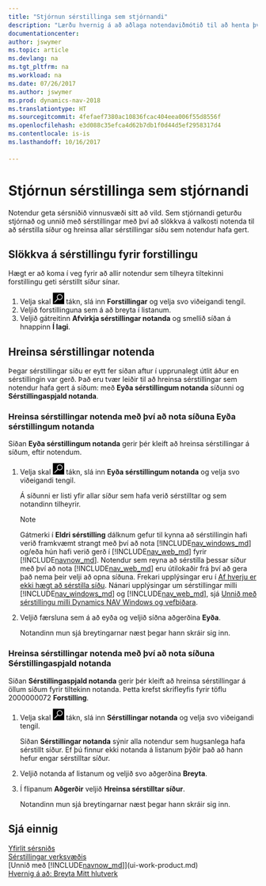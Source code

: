 ```yaml
---
title: "Stjórnun sérstillinga sem stjórnandi"
description: "Lærðu hvernig á að aðlaga notendaviðmótið til að henta því hvernig þú vinnur."
documentationcenter: 
author: jswymer
ms.topic: article
ms.devlang: na
ms.tgt_pltfrm: na
ms.workload: na
ms.date: 07/26/2017
ms.author: jswymer
ms.prod: dynamics-nav-2018
ms.translationtype: HT
ms.sourcegitcommit: 4fefaef7380ac10836fcac404eea006f55d8556f
ms.openlocfilehash: e3d088c35efca4d62b7db1f0d44d5ef2958317d4
ms.contentlocale: is-is
ms.lasthandoff: 10/16/2017

---
```

# <a name="managing-personalization-as-an-administrator"></a>Stjórnun sérstillinga sem stjórnandi
Notendur geta sérsniðið vinnusvæði sitt að vild. Sem stjórnandi geturðu stjórnað og unnið með sérstillingar með því að slökkva á valkosti notenda til að sérstilla síður og hreinsa allar sérstillingar síðu sem notendur hafa gert.

## <a name="disable-personalization-for-a-profile"></a>Slökkva á sérstillingu fyrir forstillingu
Hægt er að koma í veg fyrir að allir notendur sem tilheyra tiltekinni forstillingu geti sérstillt síður sínar.
1.  Velja skal ![Leit að síðu eða skýrslu](media/ui-search/search_small.png "Leit að síðu eða skýrslu táknið") tákn, slá inn **Forstillingar** og velja svo viðeigandi tengil.
2.  Veljið forstillinguna sem á að breyta í listanum.
3.  Veljið gátreitinn **Afvirkja sérstillingar notanda** og smellið síðan á hnappinn **Í lagi**.

## <a name="clear-user-personalizations"></a>Hreinsa sérstillingar notenda

Þegar sérstillingar síðu er eytt fer síðan aftur í upprunalegt útlit áður en sérstillingin var gerð. Það eru tvær leiðir til að hreinsa sérstillingar sem notendur hafa gert á síðum: með **Eyða sérstillingum notanda** síðunni og **Sérstillingaspjald notanda**.

### <a name="clear-user-personalizations-by-using-the-delete-user-personalization-page"></a>Hreinsa sérstillingar notenda með því að nota síðuna Eyða sérstillingum notanda

Síðan **Eyða sérstillingum notanda** gerir þér kleift að hreinsa sérstillingar á síðum, eftir notendum.

1.  Velja skal ![Leit að síðu eða skýrslu](media/ui-search/search_small.png "Leit að síðu eða skýrslu táknið") tákn, slá inn **Eyða sérstillingum notanda** og velja svo viðeigandi tengil.

    Á síðunni er listi yfir allar síður sem hafa verið sérstilltar og sem notandinn tilheyrir.

    >[!NOTE]
    > Gátmerki í **Eldri sérstilling** dálknum gefur til kynna að sérstillingin hafi verið framkvæmt strangt með því að nota [!INCLUDE[nav_windows_md](includes/nav_windows_md.md)] og/eða hún hafi verið gerð í [!INCLUDE[nav_web_md](includes/nav_web_md.md)] fyrir [!INCLUDE[navnow_md](includes/navnow_md.md)]. Notendur sem reyna að sérstilla þessar síður með því að nota [!INCLUDE[nav_web_md](includes/nav_web_md.md)] eru útilokaðir frá því að gera það nema þeir velji að opna síðuna. Frekari upplýsingar eru í [Af hverju er ekki hægt að sérstilla síðu](ui-personalization-locked.md). Nánari upplýsingar um sérstillingar milli [!INCLUDE[nav_windows_md](includes/nav_windows_md.md)] og [!INCLUDE[nav_web_md](includes/nav_web_md.md)], sjá [Unnið með sérstillingu milli Dynamics NAV Windows og vefbiðara](ui-personalization-overview.md#PersonalizationWinWeb).

2. Veljið færsluna sem á að eyða og veljið síðna aðgerðina **Eyða**.

    Notandinn mun sjá breytingarnar næst þegar hann skráir sig inn.

### <a name="clear-user-personalizations-by-using-the-user-personalization-card-page"></a>Hreinsa sérstillingar notenda með því að nota síðuna Sérstillingaspjald notanda

Síðan **Sérstillingaspjald notanda** gerir þér kleift að hreinsa sérstillingar á öllum síðum fyrir tiltekinn notanda. Þetta krefst skrifleyfis fyrir töflu 2000000072 **Forstilling**.

1.  Velja skal ![Leit að síðu eða skýrslu](media/ui-search/search_small.png "Leit að síðu eða skýrslu táknið") tákn, slá inn **Sérstillingar notanda** og velja svo viðeigandi tengil.

    Síðan **Sérstillingar notanda** sýnir alla notendur sem hugsanlega hafa sérstillt síður. Ef þú finnur ekki notanda á listanum þýðir það að hann hefur engar sérstilltar síður.

2. Veljið notanda af listanum og veljið svo aðgerðina **Breyta**.

3.  Í flipanum **Aðgerðir** veljið **Hreinsa sérstilltar síður**.

    Notandinn mun sjá breytingarnar næst þegar hann skráir sig inn.

## <a name="see-also"></a>Sjá einnig
[Yfirlit sérsniðs](ui-personalization-overview.md)  
[Sérstillingar verksvæðis](ui-personalization-user.md)  
[Unnið með [!INCLUDE[navnow_md](includes/navnow_md.md)]](ui-work-product.md)  
[Hvernig á að: Breyta Mitt hlutverk](change-role.md)  
